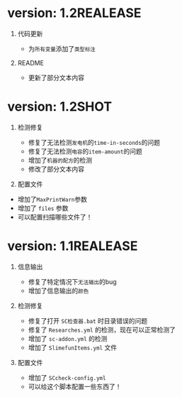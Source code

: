 # version: 1.2REALEASE

1. 代码更新

   - 为`所有变量`添加了`类型标注`

2. README

   - 更新了部分文本内容

# version: 1.2SHOT

1. 检测修复

   - 修复了无法检测`发电机`的`time-in-seconds`的问题
   - 修复了无法检测`电容`的`item-amount`的问题
   - 增加了`机器的配方`的检测
   - 修改了部分文本内容

2. 配置文件

- 增加了`MaxPrintWarn`参数
- 增加了 `files` 参数
- 可以配置扫描哪些文件了！

# version: 1.1REALEASE

1. 信息输出

   - 修复了特定情况下`无法输出`的bug
   - 增加了信息输出的`颜色`

2. 检测修复

   - 修复了打开 `SC检查器.bat` 时目录错误的问题
   - 修复了 `Researches.yml` 的检测，现在可以正常检测了
   - 增加了 `sc-addon.yml` 的检测
   - 增加了 `SlimefunItems.yml` 文件

3. 配置文件

   - 增加了 `SCcheck-config.yml`
   - 可以给这个脚本配置一些东西了！
